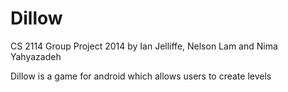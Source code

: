 Dillow
======

CS 2114 Group Project 2014 by Ian Jelliffe, Nelson Lam and Nima Yahyazadeh

Dillow is a game for android which allows users to create levels
